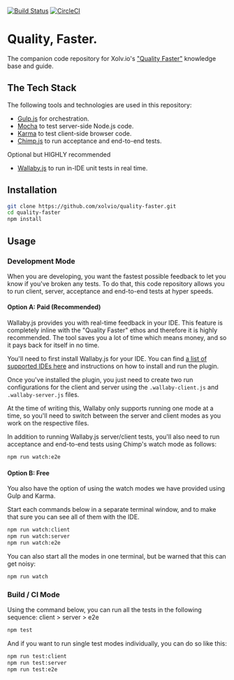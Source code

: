 [![Build Status](https://travis-ci.org/xolvio/qualityfaster.svg?branch=dev)](https://travis-ci.org/xolvio/qualityfaster) [![CircleCI](https://circleci.com/gh/xolvio/qualityfaster/tree/dev.svg?style=svg)](https://circleci.com/gh/xolvio/qualityfaster/tree/dev)

Quality, Faster.
================
The companion code repository for Xolv.io's ["Quality Faster"](http://quality.xolv.io) knowledge base and guide.

## The Tech Stack
The following tools and technologies are used in this repository:
  
* [Gulp.js](http://gulpjs.com/) for orchestration.
* [Mocha](http://mochajs.org) to test server-side Node.js code.
* [Karma](https://karma-runner.github.io/) to test client-side browser code.
* [Chimp.js](http://chimpjs.com) to run acceptance and end-to-end tests.

Optional but HIGHLY recommended
* [Wallaby.js](http://wallabyjs.com) to run in-IDE unit tests in real time. 

## Installation
```bash
git clone https://github.com/xolvio/quality-faster.git
cd quality-faster
npm install
```

## Usage

### Development Mode
When you are developing, you want the fastest possible feedback to let you know if you've broken any tests. To do that, this code repository allows you to run client, server, acceptance and end-to-end tests at hyper speeds.

#### Option A: Paid (Recommended)
Wallaby.js provides you with real-time feedback in your IDE. This feature is completely inline with the "Quality Faster" ethos and therefore it is highly recommended. The tool saves you a lot of time which means money, and so it pays back for itself in no time.

You'll need to first install Wallaby.js for your IDE. You can find [a list of supported IDEs here](https://wallabyjs.com/docs/intro/install.html) and instructions on how to install and run the plugin. 

Once you've installed the plugin, you just need to create two run configurations for the client and server using the `.wallaby-client.js` and `.wallaby-server.js` files.

At the time of writing this, Wallaby only supports running one mode at a time, so you'll need to switch between the server and client modes as you work on the respective files.

In addition to running Wallaby.js server/client tests, you'll also need to run acceptance and end-to-end tests using Chimp's watch mode as follows: 

```bash
npm run watch:e2e
```

#### Option B: Free
You also have the option of using the watch modes we have provided using Gulp and Karma.

Start each commands below in a separate terminal window, and to make that sure you can see all of them with the IDE.
```bash
npm run watch:client
npm run watch:server
npm run watch:e2e
```

You can also start all the modes in one terminal, but be warned that this can get noisy:
```bash
npm run watch
```

### Build / CI Mode
Using the command below, you can run all the tests in the following sequence: client > server > e2e
```bash
npm test
```

And if you want to run single test modes individually, you can do so like this:
```bash
npm run test:client
npm run test:server
npm run test:e2e
```
